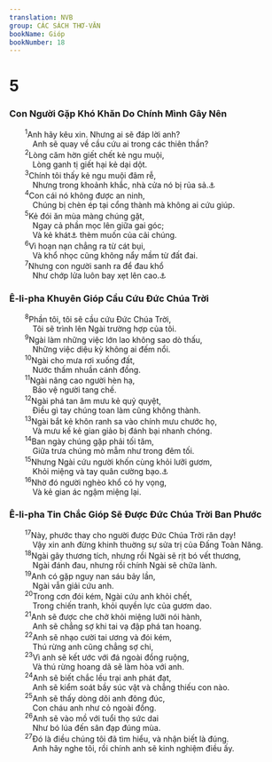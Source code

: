```yaml
---
translation: NVB
group: CÁC SÁCH THƠ-VĂN
bookName: Gióp 
bookNumber: 18
---
```


<div class="title"><h1>5</h1><h3>Con Người Gặp Khó Khăn Do Chính Mình Gây Nên </h3></div>
<span class="verse giop_5_1">  <sup>1</sup>Anh hãy kêu xin. Nhưng ai sẽ đáp lời anh? <br/>   Anh sẽ quay về cầu cứu ai trong các thiên thần? <br/></span>
<span class="verse giop_5_2">  <sup>2</sup>Lòng căm hờn giết chết kẻ ngu muội, <br/>   Lòng ganh tị giết hại kẻ dại dột. <br/></span>
<span class="verse giop_5_3">  <sup>3</sup>Chính tôi thấy kẻ ngu muội đâm rễ, <br/>   Nhưng trong khoảnh khắc, nhà cửa nó bị rủa sả.<a data-toggle="tooltip" data-placement="bottom" title="Nt: tôi rủa sả">⚓</a><br/></span>
<span class="verse giop_5_4">  <sup>4</sup>Con cái nó không được an ninh, <br/>   Chúng bị chèn ép tại cổng thành mà không ai cứu giúp. <br/></span>
<span class="verse giop_5_5">  <sup>5</sup>Kẻ đói ăn mùa màng chúng gặt, <br/>   Ngay cả phần mọc lên giữa gai góc; <br/>   Và kẻ khát<a data-toggle="tooltip" data-placement="bottom" title="Vg; MT: cái bẫy">⚓</a> thèm muốn của cải chúng. <br/></span>
<span class="verse giop_5_6">  <sup>6</sup>Vì hoạn nạn chẳng ra từ cát bụi, <br/>   Và khổ nhọc cũng không nẩy mầm từ đất đai. <br/></span>
<span class="verse giop_5_7">  <sup>7</sup>Nhưng con người sanh ra để đau khổ <br/>   Như chớp lửa luôn bay xẹt lên cao.<a data-toggle="tooltip" data-placement="bottom" title="Ctd: như đại bàng bay vút lên cao">⚓</a><br/></span>
<div class="title"><h3>Ê-li-pha Khuyên Gióp Cầu Cứu Đức Chúa Trời </h3></div>
<span class="verse giop_5_8">  <sup>8</sup>Phần tôi, tôi sẽ cầu cứu Đức Chúa Trời, <br/>   Tôi sẽ trình lên Ngài trường hợp của tôi. <br/></span>
<span class="verse giop_5_9">  <sup>9</sup>Ngài làm những việc lớn lao không sao dò thấu, <br/>   Những việc diệu kỳ không ai đếm nổi. <br/></span>
<span class="verse giop_5_10">  <sup>10</sup>Ngài cho mưa rơi xuống đất, <br/>   Nước thấm nhuần cánh đồng. <br/></span>
<span class="verse giop_5_11">  <sup>11</sup>Ngài nâng cao người hèn hạ, <br/>   Bảo vệ người tang chế. <br/></span>
<span class="verse giop_5_12">  <sup>12</sup>Ngài phá tan âm mưu kẻ quỷ quyệt, <br/>   Điều gì tay chúng toan làm cũng không thành. <br/></span>
<span class="verse giop_5_13">  <sup>13</sup>Ngài bắt kẻ khôn ranh sa vào chính mưu chước họ, <br/>   Và mưu kế kẻ gian giảo bị đánh bại nhanh chóng. <br/></span>
<span class="verse giop_5_14">  <sup>14</sup>Ban ngày chúng gặp phải tối tăm, <br/>   Giữa trưa chúng mò mẫm như trong đêm tối. <br/></span>
<span class="verse giop_5_15">  <sup>15</sup>Nhưng Ngài cứu người khốn cùng khỏi lưỡi gươm, <br/>   Khỏi miệng và tay quân cường bạo.<a data-toggle="tooltip" data-placement="bottom" title="MT: không rõ nghĩa">⚓</a><br/></span>
<span class="verse giop_5_16">  <sup>16</sup>Nhờ đó người nghèo khổ có hy vọng, <br/>   Và kẻ gian ác ngậm miệng lại. <br/></span>
<div class="title"><h3>Ê-li-pha Tin Chắc Gióp Sẽ Được Đức Chúa Trời Ban Phước </h3></div>
<span class="verse giop_5_17">  <sup>17</sup>Này, phước thay cho người được Đức Chúa Trời răn dạy! <br/>   Vậy xin anh đừng khinh thuờng sự sửa trị của Đấng Toàn Năng. <br/></span>
<span class="verse giop_5_18">  <sup>18</sup>Ngài gây thương tích, nhưng rồi Ngài sẽ rịt bó vết thương, <br/>   Ngài đánh đau, nhưng rồi chính Ngài sẽ chữa lành. <br/></span>
<span class="verse giop_5_19">  <sup>19</sup>Anh có gặp nguy nan sáu bảy lần, <br/>   Ngài vẫn giải cứu anh. <br/></span>
<span class="verse giop_5_20">  <sup>20</sup>Trong cơn đói kém, Ngài cứu anh khỏi chết, <br/>   Trong chiến tranh, khỏi quyền lực của gươm dao. <br/></span>
<span class="verse giop_5_21">  <sup>21</sup>Anh sẽ được che chở khỏi miệng lưỡi nói hành, <br/>   Anh sẽ chẳng sợ khi tai vạ đập phá tan hoang. <br/></span>
<span class="verse giop_5_22">  <sup>22</sup>Anh sẽ nhạo cười tai ương và đói kém, <br/>   Thú rừng anh cũng chẳng sợ chi, <br/></span>
<span class="verse giop_5_23">  <sup>23</sup>Vì anh sẽ kết ước với đá ngoài đồng ruộng, <br/>   Và thú rừng hoang dã sẽ làm hòa với anh. <br/></span>
<span class="verse giop_5_24">  <sup>24</sup>Anh sẽ biết chắc lều trại anh phát đạt, <br/>   Anh sẽ kiểm soát bầy súc vật và chẳng thiếu con nào. <br/></span>
<span class="verse giop_5_25">  <sup>25</sup>Anh sẽ thấy dòng dõi anh đông đúc, <br/>   Con cháu anh như cỏ ngoài đồng. <br/></span>
<span class="verse giop_5_26">  <sup>26</sup>Anh sẽ vào mồ với tuổi thọ sức dai <br/>   Như bó lúa đến sân đạp đúng mùa. <br/></span>
<span class="verse giop_5_27">  <sup>27</sup>Đó là điều chúng tôi đã tìm hiểu, và nhận biết là đúng. <br/>   Anh hãy nghe tôi, rồi chính anh sẽ kinh nghiệm điều ấy. <br/></span>

